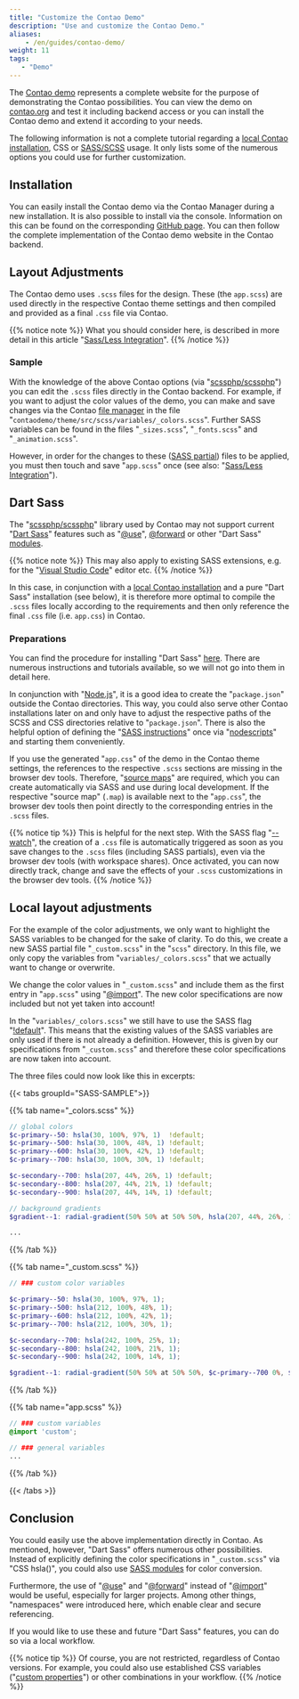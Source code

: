 ```yaml
---
title: "Customize the Contao Demo"
description: "Use and customize the Contao Demo."
aliases:
    - /en/guides/contao-demo/
weight: 11
tags: 
   - "Demo"
---
```



The [Contao demo](https://demo.contao.org/contao) represents a complete website for the purpose of demonstrating the Contao possibilities. 
You can view the demo on [contao.org](https://contao.org/) and test it including backend access or you can install the Contao demo and 
extend it according to your needs.

The following information is not a complete tutorial regarding a [local Contao installation](/en/guides/local-installation/), CSS 
or [SASS/SCSS](/en/guides/sass-less-integration/) usage. It only lists some of the numerous options you could use for further customization.


## Installation

You can easily install the Contao demo via the Contao Manager during a new installation. It is also possible to install 
via the console. Information on this can be found on the corresponding [GitHub page](https://github.com/contao/contao-demo). You can then 
follow the complete implementation of the Contao demo website in the Contao backend.


## Layout Adjustments

The Contao demo uses `.scss` files for the design. These (the `app.scss`) are used directly in the respective Contao theme settings and 
then compiled and provided as a final `.css` file via Contao.

{{% notice note %}} 
What you should consider here, is described in more detail in this article "[Sass/Less Integration](/en/guides/sass-less-integration/)". 
{{% /notice %}}


### Sample

With the knowledge of the above Contao options (via "[scssphp/scssphp](https://github.com/scssphp/scssphp)") you can edit the `.scss` files 
directly in the Contao backend. For example, if you want to adjust the color values of the demo, you can make and save changes via 
the Contao [file manager](/en/file-manager/) in the file "`contaodemo/theme/src/scss/variables/_colors.scss`". Further SASS variables can be 
found in the files "`_sizes.scss`", "`_fonts.scss`" and "`_animation.scss`".

However, in order for the changes to these ([SASS partial](https://sass-lang.com/guide/#partials)) files to be applied, you must then touch 
and save "`app.scss`" once (see also: "[Sass/Less Integration](/en/guides/sass-less-integration/)").


## Dart Sass

The "[scssphp/scssphp](https://github.com/scssphp/scssphp)" library used by Contao may not support current 
"[Dart Sass](https://sass-lang.com/dart-sass/)" features such as "[@use](https://sass-lang.com/documentation/at-rules/use/)", 
[@forward](https://sass-lang.com/documentation/at-rules/forward/) or other "Dart Sass" [modules](https://sass-lang.com/documentation/modules/).

{{% notice note %}}
This may also apply to existing SASS extensions, e.g. for the "[Visual Studio Code](https://code.visualstudio.com/)" editor etc.
{{% /notice %}}

In this case, in conjunction with a [local Contao installation](/en/guides/local-installation/) and a pure "Dart Sass" installation 
(see below), it is therefore more optimal to compile the `.scss` files locally according to the requirements and then only reference the 
final `.css` file (i.e. `app.css`) in Contao.


### Preparations

You can find the procedure for installing "Dart Sass" [here](https://sass-lang.com/install/). There are numerous instructions and tutorials 
available, so we will not go into them in detail here.

In conjunction with "[Node.js](https://nodejs.org/)", it is a good idea to create the "`package.json`" outside the Contao directories. 
This way, you could also serve other Contao installations later on and only have to adjust the respective paths of the SCSS and CSS 
directories relative to "`package.json`". There is also the helpful option of defining the 
"[SASS instructions](https://sass-lang.com/documentation/cli/dart-sass/)" once via "[nodescripts](https://docs.npmjs.com/cli/v10/using-npm/scripts)" 
and starting them conveniently.

If you use the generated "`app.css`" of the demo in the Contao theme settings, the references to the respective `.scss` sections are missing 
in the browser dev tools. Therefore, "[source maps](https://sass-lang.com/documentation/cli/dart-sass/#source-maps)" are required, which you 
can create automatically via SASS and use during local development. If the respective "source map" (`.map`) is available next to the 
"`app.css`", the browser dev tools then point directly to the corresponding entries in the `.scss` files.

{{% notice tip %}}
This is helpful for the next step. With the SASS flag "[--watch](https://sass-lang.com/documentation/cli/dart-sass/#watch)", the creation 
of a `.css` file is automatically triggered as soon as you save changes to the `.scss` files (including SASS partials), even via the browser 
dev tools (with workspace shares). Once activated, you can now directly track, change and save the effects of your `.scss` customizations 
in the browser dev tools.
{{% /notice %}}


## Local layout adjustments

For the example of the color adjustments, we only want to highlight the SASS variables to be changed for the sake of clarity. To do this, 
we create a new SASS partial file "`_custom.scss`" in the "`scss`" directory. In this file, we only copy the variables from 
"`variables/_colors.scss`" that we actually want to change or overwrite.

We change the color values in "`_custom.scss`" and include them as the first entry in "`app.scss`" using 
"[@import](https://sass-lang.com/documentation/at-rules/import/)". The new color specifications are now included but not yet taken into account!

In the "`variables/_colors.scss`" we still have to use the SASS flag "[!default](https://sass-lang.com/documentation/variables/#default-values)". 
This means that the existing values of the SASS variables are only used if there is not already a definition. However, this is given by 
our specifications from "`_custom.scss`" and therefore these color specifications are now taken into account.

The three files could now look like this in excerpts:

{{< tabs groupId="SASS-SAMPLE">}}

{{% tab name="_colors.scss" %}}
```scss
// global colors
$c-primary--50: hsla(30, 100%, 97%, 1)  !default;
$c-primary--500: hsla(30, 100%, 48%, 1) !default;
$c-primary--600: hsla(30, 100%, 42%, 1) !default;
$c-primary--700: hsla(30, 100%, 30%, 1) !default;

$c-secondary--700: hsla(207, 44%, 26%, 1) !default;
$c-secondary--800: hsla(207, 44%, 21%, 1) !default;
$c-secondary--900: hsla(207, 44%, 14%, 1) !default;

// background gradients
$gradient--1: radial-gradient(50% 50% at 50% 50%, hsla(207, 44%, 26%, 1) 0%, hsla(207, 44%, 21%, 1) 100%) !default;

...
```
{{% /tab %}}

{{% tab name="_custom.scss" %}}
```scss
// ### custom color variables

$c-primary--50: hsla(30, 100%, 97%, 1);
$c-primary--500: hsla(212, 100%, 48%, 1);
$c-primary--600: hsla(212, 100%, 42%, 1);
$c-primary--700: hsla(212, 100%, 30%, 1);

$c-secondary--700: hsla(242, 100%, 25%, 1);
$c-secondary--800: hsla(242, 100%, 21%, 1);
$c-secondary--900: hsla(242, 100%, 14%, 1);

$gradient--1: radial-gradient(50% 50% at 50% 50%, $c-primary--700 0%, $c-secondary--900 100%);
```
{{% /tab %}}

{{% tab name="app.scss" %}}
```scss
// ### custom variables
@import 'custom';

// ### general variables
...
```
{{% /tab %}}

{{< /tabs >}}


## Conclusion

You could easily use the above implementation directly in Contao. As mentioned, however, "Dart Sass" offers numerous other possibilities. 
Instead of explicitly defining the color specifications in "`_custom.scss`" via "CSS hsla()", you could also use 
[SASS modules](https://sass-lang.com/documentation/modules/color/) for color conversion.

Furthermore, the use of "[@use](https://sass-lang.com/documentation/at-rules/use/)" and "[@forward](https://sass-lang.com/documentation/at-rules/forward/)" 
instead of "[@import](https://sass-lang.com/documentation/at-rules/import/)" would be useful, especially for larger projects. Among other 
things, "namespaces" were introduced here, which enable clear and secure referencing.

If you would like to use these and future "Dart Sass" features, you can do so via a local workflow.

{{% notice tip %}}
Of course, you are not restricted, regardless of Contao versions. For example, you could also use established CSS variables 
("[custom properties](https://developer.mozilla.org/en-US/docs/Web/CSS/Using_CSS_custom_properties)") or other combinations in your workflow.
{{% /notice %}}

